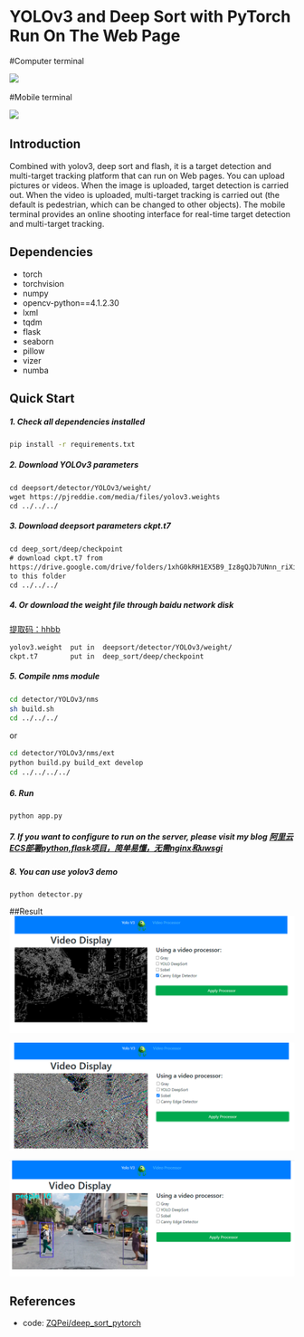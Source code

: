 # YOLOv3 and Deep Sort with PyTorch Run On The Web Page

#Computer terminal

![](demo/output.gif)

#Mobile terminal

![](demo/mobile.gif)

## Introduction
Combined with yolov3, deep sort and flash, it is a target detection and multi-target tracking platform that can run on Web pages. You can upload pictures or videos. When the image is uploaded, target detection is carried out. When the video is uploaded, multi-target tracking is carried out (the default is pedestrian, which can be changed to other objects). The mobile terminal provides an online shooting interface for real-time target detection and multi-target tracking.
## Dependencies
- torch
- torchvision
- numpy
- opencv-python==4.1.2.30
- lxml
- tqdm
- flask
- seaborn
- pillow
- vizer
- numba

## Quick Start
##### 1. Check all dependencies installed
```bash
pip install -r requirements.txt
```

##### 2. Download YOLOv3 parameters
```
cd deepsort/detector/YOLOv3/weight/
wget https://pjreddie.com/media/files/yolov3.weights
cd ../../../
```

##### 3. Download deepsort parameters ckpt.t7
```
cd deep_sort/deep/checkpoint
# download ckpt.t7 from
https://drive.google.com/drive/folders/1xhG0kRH1EX5B9_Iz8gQJb7UNnn_riXi6 to this folder
cd ../../../
```  

##### 4. Or download the weight file through baidu network disk
[提取码：hhbb](https://pan.baidu.com/s/1blu8U3wM4NN2TpDK3U5leA )
  
```angular2
yolov3.weight  put in  deepsort/detector/YOLOv3/weight/
ckpt.t7        put in  deep_sort/deep/checkpoint
```

##### 5. Compile nms module
```bash
cd detector/YOLOv3/nms
sh build.sh
cd ../../../
```
or
```bash
cd detector/YOLOv3/nms/ext
python build.py build_ext develop
cd ../../../../
```
##### 6. Run
```
python app.py
```

##### 7. If you want to configure to run on the server, please visit my blog [阿里云ECS部署python,flask项目，简单易懂，无需nginx和uwsgi](https://blog.csdn.net/qq_44523137/article/details/112676287)

##### 8. You can use yolov3 demo
```
python detector.py
```

##Result
![avatar](demo/1.png)

![avatar](demo/2.png)

![avatar](demo/3.png)
## References

- code: [ZQPei/deep_sort_pytorch](https://github.com/ZQPei/deep_sort_pytorch)
